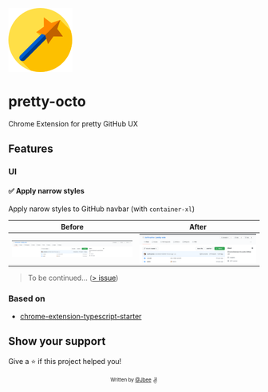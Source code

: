 ![pretty-octo](./public/icon/icon_128x128.png)

# pretty-octo

Chrome Extension for pretty GitHub UX

## Features

### UI

#### ✅  Apply narrow styles

Apply narow styles to GitHub navbar (with `container-xl`)

|            **Before**            |           **After**            |
| :------------------------------: | :----------------------------: |
| ![1_before](assets/1_before.png) | ![1_after](assets/1_after.png) |

> To be continued... ([> issue](https://github.com/JaeYeopHan/pretty-octo/issues/new?template=Feature_request.md))

### Based on

- [chrome-extension-typescript-starter](https://github.com/chibat/chrome-extension-typescript-starter)

## Show your support

Give a ⭐️ if this project helped you!

<div align="center">
  <sub>
    <sup>Written by <a href="https://github.com/JaeYeopHan">@Jbee</a></sup>
  </sub>
  <small>✌</small>
</div>
